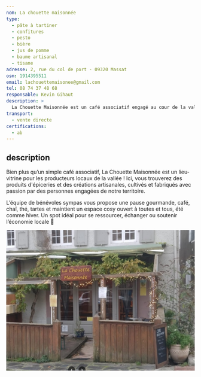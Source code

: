 ```yaml
---
nom: La chouette maisonnée
type:
  - pâte à tartiner
  - confitures
  - pesto
  - bière
  - jus de pomme
  - baume artisanal
  - tisane
adresse: 2, rue du col de port - 09320 Massat
osm: 1914395511
email: lachouettemaisonee@gmail.com
tel: 08 74 37 48 68
responsable: Kevin Gihaut
description: >
  La Chouette Maisonnée est un café associatif engagé au cœur de la vallée de l’Arac. Lieu chaleureux et solidaire, il propose une sélection de produits 100% bio issus des producteurs locaux, valorisant une consommation responsable et de proximité. En plus des délices régionaux, ce lieu offre un point chaud et un espace de répit ouvert à tou·te·s, toute l’année.
transport:
  - vente directe
certifications:
  - ab
---
```


## description

Bien plus qu’un simple café associatif, La Chouette Maisonnée est un lieu-vitrine pour les producteurs locaux de la vallée ! Ici, vous trouverez des produits d'épiceries et des créations artisanales, cultivés et fabriqués avec passion par des personnes engagées de notre territoire.

L’équipe de bénévoles sympas vous propose une pause gourmande, café, chaï, thé, tartes et maintient un espace cosy ouvert à toutes et tous, été comme hiver. Un spot idéal pour se ressourcer, échanger ou soutenir l’économie locale 🌱

![La chouette maisonnée](./media/la-chouette-maisonnee.jpg)
